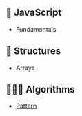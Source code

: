 ## 🥋 JavaScript
- Fundamentals

## 🧩 Structures
- Arrays

## 👨🏻‍💻 Algorithms
- [Pattern](Chapter-00-Pattern-and-Basics)
